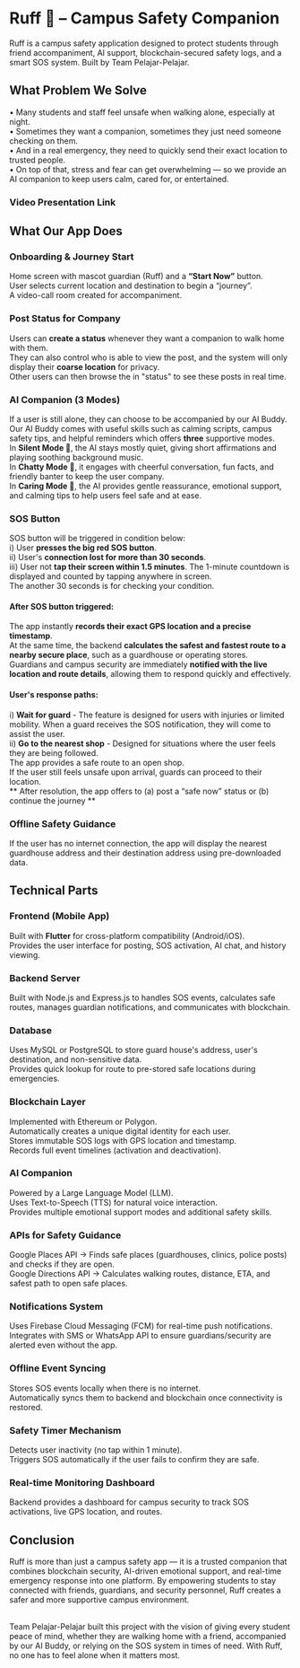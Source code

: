 # Ruff 🐾 – Campus Safety Companion

Ruff is a campus safety application designed to protect students through friend accompaniment, AI support, blockchain-secured safety logs, and a smart SOS system.
Built by Team Pelajar-Pelajar.

## What Problem We Solve
•	Many students and staff feel unsafe when walking alone, especially at night. <br>
•	Sometimes they want a companion, sometimes they just need someone checking on them.<br>
•	And in a real emergency, they need to quickly send their exact location to trusted people.<br>
•	On top of that, stress and fear can get overwhelming — so we provide an AI companion to keep users calm, cared for, or entertained.<br>

### Video Presentation Link 


## What Our App Does 

### Onboarding & Journey Start <br>
Home screen with mascot guardian (Ruff) and a **“Start Now”** button. <br>
User selects current location and destination to begin a “journey”. <br>
A video-call room created for accompaniment. <br>

### Post Status for Company <br>
Users can **create a status** whenever they want a companion to walk home with them.  <br>
They can also control who is able to view the post, and the system will only display their **coarse location** for privacy.  <br>
Other users can then browse the in "status" to see these posts in real time. <br>

### AI Companion (3 Modes) <br>
If a user is still alone, they can choose to be accompanied by our AI Buddy. <br>
Our AI Buddy comes with useful skills such as calming scripts, campus safety tips, and helpful reminders which offers **three** supportive modes.  <br>
In **Silent Mode 🎵**, the AI stays mostly quiet, giving short affirmations and playing soothing background music.  <br>
In **Chatty Mode 💬**, it engages with cheerful conversation, fun facts, and friendly banter to keep the user company.  <br>
In **Caring Mode 🤗**, the AI provides gentle reassurance, emotional support, and calming tips to help users feel safe and at ease. <br>

### SOS Button <br>
SOS button will be triggered in condition below: <br>
i) User **presses the big red SOS button**. <br>
ii) User's **connection lost for more than 30 seconds**. <br> 
iii) User not **tap their screen within 1.5 minutes**. The 1-minute countdown is displayed and counted by tapping anywhere in screen. <br>
The another 30 seconds is for checking your condition.<br>

#### After SOS button triggered: 
The app instantly **records their exact GPS location and a precise timestamp**. <br> 
At the same time, the backend **calculates the safest and fastest route to a nearby secure place**, such as a guardhouse or operating stores.  <br>
Guardians and campus security are immediately **notified with the live location and route details**, allowing them to respond quickly and effectively. <br>

#### User's response paths: 
i) **Wait for guard** - The feature is designed for users with injuries or limited mobility. When a guard receives the SOS notification, they will come to assist the user. <br>
ii) **Go to the nearest shop** - Designed for situations where the user feels they are being followed. <br>
The app provides a safe route to an open shop. <br>
If the user still feels unsafe upon arrival, guards can proceed to their location.<br>
** After resolution, the app offers to (a) post a “safe now” status or (b) continue the journey ** <br>

### Offline Safety Guidance
If the user has no internet connection, the app will display the nearest guardhouse address and their destination address using pre-downloaded data. <br>

## Technical Parts

### Frontend (Mobile App)
Built with **Flutter** for cross-platform compatibility (Android/iOS). <br>
Provides the user interface for posting, SOS activation, AI chat, and history viewing. <br>

### Backend Server
Built with Node.js and Express.js to handles SOS events, calculates safe routes, manages guardian notifications, and communicates with blockchain. <br>

### Database
Uses MySQL or PostgreSQL to store guard house's address, user's destination, and non-sensitive data.<br>
Provides quick lookup for route to pre-stored safe locations during emergencies.<br>

### Blockchain Layer
Implemented with Ethereum or Polygon.<br>
Automatically creates a unique digital identity for each user.<br>
Stores immutable SOS logs with GPS location and timestamp.<br>
Records full event timelines (activation and deactivation). <br>

### AI Companion
Powered by a Large Language Model (LLM). <br>
Uses Text-to-Speech (TTS) for natural voice interaction. <br>
Provides multiple emotional support modes and additional safety skills.<br>

### APIs for Safety Guidance
Google Places API → Finds safe places (guardhouses, clinics, police posts) and checks if they are open.<br>
Google Directions API → Calculates walking routes, distance, ETA, and safest path to open safe places.<br>

### Notifications System
Uses Firebase Cloud Messaging (FCM) for real-time push notifications.<br>
Integrates with SMS or WhatsApp API to ensure guardians/security are alerted even without the app.<br>

### Offline Event Syncing
Stores SOS events locally when there is no internet.<br>
Automatically syncs them to backend and blockchain once connectivity is restored.<br>

### Safety Timer Mechanism
Detects user inactivity (no tap within 1 minute).<br>
Triggers SOS automatically if the user fails to confirm they are safe.<br>

### Real-time Monitoring Dashboard
Backend provides a dashboard for campus security to track SOS activations, live GPS location, and routes.<br>

## Conclusion

Ruff is more than just a campus safety app — it is a trusted companion that combines blockchain security, AI-driven emotional support, and real-time emergency response into one platform. By empowering students to stay connected with friends, guardians, and security personnel, Ruff creates a safer and more supportive campus environment.<br><br>

Team Pelajar-Pelajar built this project with the vision of giving every student peace of mind, whether they are walking home with a friend, accompanied by our AI Buddy, or relying on the SOS system in times of need. With Ruff, no one has to feel alone when it matters most.<br>
